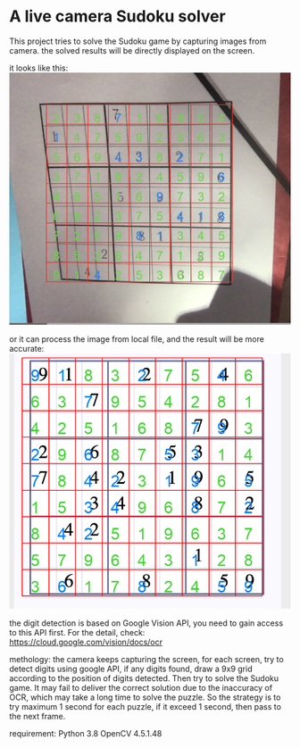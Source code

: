 # A live camera Sudoku solver

This project tries to solve the Sudoku game by capturing images from camera.
the solved results will be directly displayed on the screen.

it looks like this:
![result2](https://github.com/weichen-liao/OpenCV-SudokuSolver/blob/main/result2.png)

or it can process the image from local file, and the result will be more accurate:
![result1](https://github.com/weichen-liao/OpenCV-SudokuSolver/blob/main/result1.png)


the digit detection is based on Google Vision API, you need to gain access to this API first. For the detail, check:  
https://cloud.google.com/vision/docs/ocr

methology:
the camera keeps capturing the screen, for each screen, try to detect digits using google API, if any digits found, draw a 9x9 grid according to the position of digits detected. Then try to solve the Sudoku game. It may fail to deliver the correct solution due to the inaccuracy of OCR, which may take a long time to solve the puzzle. So the strategy is to try maximum 1 second for each puzzle, if it exceed 1 second, then pass to the next frame.

requirement:
Python 3.8
OpenCV 4.5.1.48


